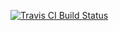 [![Travis CI Build Status](https://travis-ci.org/FabianLauer/tsh.svg?branch=master)](https://travis-ci.org/FabianLauer/tsh)
